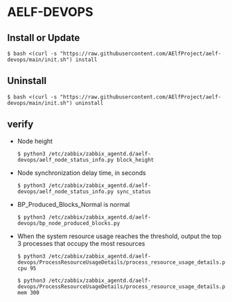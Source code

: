 # AELF-DEVOPS

## Install or Update
```shell
$ bash <(curl -s "https://raw.githubusercontent.com/AElfProject/aelf-devops/main/init.sh") install
```

## Uninstall
```shell
$ bash <(curl -s "https://raw.githubusercontent.com/AElfProject/aelf-devops/main/init.sh") uninstall
```

## verify

- Node height

  ```shell
  $ python3 /etc/zabbix/zabbix_agentd.d/aelf-devops/aelf_node_status_info.py block_height
  ```

- Node synchronization delay time, in seconds

  ```shell
  $ python3 /etc/zabbix/zabbix_agentd.d/aelf-devops/aelf_node_status_info.py sync_status
  ```

- BP_Produced_Blocks_Normal is normal

  ```shell
  $ python3 /etc/zabbix/zabbix_agentd.d/aelf-devops/bp_node_produced_blocks.py
  ```

- When the system resource usage reaches the threshold, output the top 3 processes that occupy the most resources

  ```shell
  $ python3 /etc/zabbix/zabbix_agentd.d/aelf-devops/ProcessResourceUsageDetails/process_resource_usage_details.py cpu 95
  
  $ python3 /etc/zabbix/zabbix_agentd.d/aelf-devops/ProcessResourceUsageDetails/process_resource_usage_details.py mem 300
  ```

  